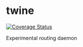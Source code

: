 twine
=====

[![Coverage Status](https://coveralls.io/repos/github/deavmi/twine/badge.svg?branch=master)](https://coveralls.io/github/deavmi/twine?branch=master)

Experimental routing daemon

